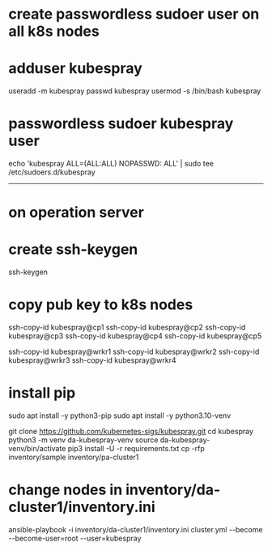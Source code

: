 # create passwordless sudoer user on all k8s nodes

# adduser kubespray

useradd -m kubespray
passwd kubespray
usermod -s /bin/bash kubespray


# passwordless sudoer kubespray user

echo 'kubespray ALL=(ALL:ALL) NOPASSWD: ALL' | sudo tee /etc/sudoers.d/kubespray

------------------------------------------------------------------------------

# on operation server

# create ssh-keygen

ssh-keygen


# copy pub key to k8s nodes

ssh-copy-id kubespray@cp1
ssh-copy-id kubespray@cp2
ssh-copy-id kubespray@cp3
ssh-copy-id kubespray@cp4
ssh-copy-id kubespray@cp5

ssh-copy-id kubespray@wrkr1
ssh-copy-id kubespray@wrkr2
ssh-copy-id kubespray@wrkr3
ssh-copy-id kubespray@wrkr4


# install pip

sudo apt install -y python3-pip
sudo apt install -y python3.10-venv

git clone https://github.com/kubernetes-sigs/kubespray.git
cd kubespray
python3 -m venv da-kubespray-venv
source da-kubespray-venv/bin/activate
pip3 install -U -r requirements.txt
cp -rfp inventory/sample inventory/pa-cluster1

# change nodes in inventory/da-cluster1/inventory.ini


ansible-playbook -i inventory/da-cluster1/inventory.ini cluster.yml --become --become-user=root --user=kubespray



